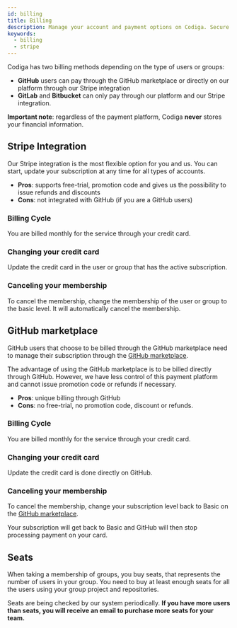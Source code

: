 ```yaml
---
id: billing
title: Billing
description: Manage your account and payment options on Codiga. Secure payment through our Stripe integration. Free 14 days trial.
keywords:
  - billing
  - stripe
---
```


Codiga has two billing methods depending on the type of users or groups:

- **GitHub** users can pay through the GitHub marketplace or directly on our platform through our Stripe integration
- **GitLab** and **Bitbucket** can only pay through our platform and our Stripe integration.

**Important note**: regardless of the payment platform, Codiga **never** stores your financial information.

## Stripe Integration

Our Stripe integration is the most flexible option for you and us. You can
start, update your subscription at any time for all types of accounts.

- **Pros**: supports free-trial, promotion code and gives us the possibility to issue refunds and discounts
- **Cons**: not integrated with GitHub (if you are a GitHub users)

### Billing Cycle

You are billed monthly for the service through your credit card.

### Changing your credit card

Update the credit card in the user or group that has the active subscription.

### Canceling your membership

To cancel the membership, change the membership of the user or group
to the basic level. It will automatically cancel the membership.

## GitHub marketplace

GitHub users that choose to be billed through the GitHub marketplace
need to manage their subscription through the [GitHub marketplace](https://github.com/marketplace/code-inspector).

The advantage of using the GitHub marketplace is to be billed directly
through GitHub. However, we have less control of this payment platform
and cannot issue promotion code or refunds if necessary.

- **Pros**: unique billing through GitHub
- **Cons**: no free-trial, no promotion code, discount or refunds.

### Billing Cycle

You are billed monthly for the service through your credit card.

### Changing your credit card

Update the credit card is done directly on GitHub.

### Canceling your membership

To cancel the membership, change your subscription level back to Basic
on the [GitHub marketplace](https://github.com/marketplace/code-inspector).

Your subscription will get back to Basic and GitHub will then stop processing
payment on your card.

## Seats

When taking a membership of groups, you buy seats, that represents
the number of users in your group. You need to buy at least enough
seats for all the users using your group project and repositories.

Seats are being checked by our system periodically. **If you have more users
than seats, you will receive an email to purchase more seats for your team.**
